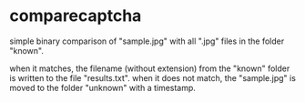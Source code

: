# comparecaptcha

simple binary comparison of "sample.jpg" with all ".jpg" files in the folder "known".

when it matches, the filename (without extension) from the "known" folder is written to the file "results.txt".
when it does not match, the "sample.jpg" is moved to the folder "unknown" with a timestamp.
